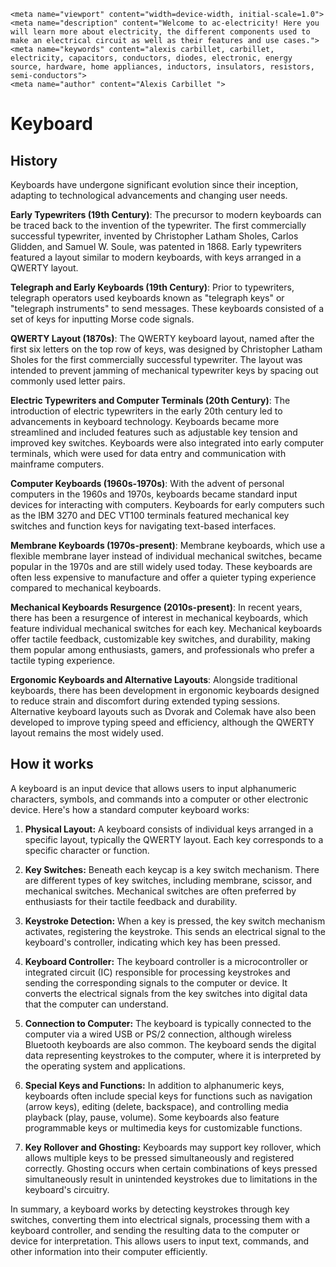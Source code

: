     <meta name="viewport" content="width=device-width, initial-scale=1.0">
    <meta name="description" content="Welcome to ac-electricity! Here you will learn more about electricity, the different components used to make an electrical circuit as well as their features and use cases.">
    <meta name="keywords" content="alexis carbillet, carbillet, electricity, capacitors, conductors, diodes, electronic, energy source, hardware, home appliances, inductors, insulators, resistors, semi-conductors">
    <meta name="author" content="Alexis Carbillet ">
</head>

# Keyboard

## History

Keyboards have undergone significant evolution since their inception, adapting to technological advancements and changing user needs.

**Early Typewriters (19th Century)**: The precursor to modern keyboards can be traced back to the invention of the typewriter. The first commercially successful typewriter, invented by Christopher Latham Sholes, Carlos Glidden, and Samuel W. Soule, was patented in 1868. Early typewriters featured a layout similar to modern keyboards, with keys arranged in a QWERTY layout.

**Telegraph and Early Keyboards (19th Century)**: Prior to typewriters, telegraph operators used keyboards known as "telegraph keys" or "telegraph instruments" to send messages. These keyboards consisted of a set of keys for inputting Morse code signals.

**QWERTY Layout (1870s)**: The QWERTY keyboard layout, named after the first six letters on the top row of keys, was designed by Christopher Latham Sholes for the first commercially successful typewriter. The layout was intended to prevent jamming of mechanical typewriter keys by spacing out commonly used letter pairs.

**Electric Typewriters and Computer Terminals (20th Century)**: The introduction of electric typewriters in the early 20th century led to advancements in keyboard technology. Keyboards became more streamlined and included features such as adjustable key tension and improved key switches. Keyboards were also integrated into early computer terminals, which were used for data entry and communication with mainframe computers.

**Computer Keyboards (1960s-1970s)**: With the advent of personal computers in the 1960s and 1970s, keyboards became standard input devices for interacting with computers. Keyboards for early computers such as the IBM 3270 and DEC VT100 terminals featured mechanical key switches and function keys for navigating text-based interfaces.

**Membrane Keyboards (1970s-present)**: Membrane keyboards, which use a flexible membrane layer instead of individual mechanical switches, became popular in the 1970s and are still widely used today. These keyboards are often less expensive to manufacture and offer a quieter typing experience compared to mechanical keyboards.

**Mechanical Keyboards Resurgence (2010s-present)**: In recent years, there has been a resurgence of interest in mechanical keyboards, which feature individual mechanical switches for each key. Mechanical keyboards offer tactile feedback, customizable key switches, and durability, making them popular among enthusiasts, gamers, and professionals who prefer a tactile typing experience.

**Ergonomic Keyboards and Alternative Layouts**: Alongside traditional keyboards, there has been development in ergonomic keyboards designed to reduce strain and discomfort during extended typing sessions. Alternative keyboard layouts such as Dvorak and Colemak have also been developed to improve typing speed and efficiency, although the QWERTY layout remains the most widely used.

## How it works

A keyboard is an input device that allows users to input alphanumeric characters, symbols, and commands into a computer or other electronic device. Here's how a standard computer keyboard works:

1. **Physical Layout:** A keyboard consists of individual keys arranged in a specific layout, typically the QWERTY layout. Each key corresponds to a specific character or function.

2. **Key Switches:** Beneath each keycap is a key switch mechanism. There are different types of key switches, including membrane, scissor, and mechanical switches. Mechanical switches are often preferred by enthusiasts for their tactile feedback and durability.

3. **Keystroke Detection:** When a key is pressed, the key switch mechanism activates, registering the keystroke. This sends an electrical signal to the keyboard's controller, indicating which key has been pressed.

4. **Keyboard Controller:** The keyboard controller is a microcontroller or integrated circuit (IC) responsible for processing keystrokes and sending the corresponding signals to the computer or device. It converts the electrical signals from the key switches into digital data that the computer can understand.

5. **Connection to Computer:** The keyboard is typically connected to the computer via a wired USB or PS/2 connection, although wireless Bluetooth keyboards are also common. The keyboard sends the digital data representing keystrokes to the computer, where it is interpreted by the operating system and applications.

6. **Special Keys and Functions:** In addition to alphanumeric keys, keyboards often include special keys for functions such as navigation (arrow keys), editing (delete, backspace), and controlling media playback (play, pause, volume). Some keyboards also feature programmable keys or multimedia keys for customizable functions.

7. **Key Rollover and Ghosting:** Keyboards may support key rollover, which allows multiple keys to be pressed simultaneously and registered correctly. Ghosting occurs when certain combinations of keys pressed simultaneously result in unintended keystrokes due to limitations in the keyboard's circuitry.

In summary, a keyboard works by detecting keystrokes through key switches, converting them into electrical signals, processing them with a keyboard controller, and sending the resulting data to the computer or device for interpretation. This allows users to input text, commands, and other information into their computer efficiently.